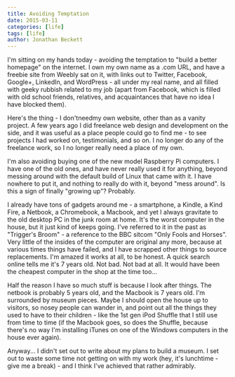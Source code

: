 ```yaml
---
title: Avoiding Temptation
date: 2015-03-11
categories: [life]
tags: [life]
author: Jonathan Beckett
---
```


I'm sitting on my hands today - avoiding the temptation to "build a better homepage" on the internet. I own my own name as a .com URL, and have a freebie site from Weebly sat on it, with links out to Twitter, Facebook, Google+, LinkedIn, and WordPress - all under my real name, and all filled with geeky rubbish related to my job (apart from Facebook, which is filled with old school friends, relatives, and acquaintances that have no idea I have blocked them).

Here's the thing - I don'tneedmy own website, other than as a vanity project. A few years ago I did freelance web design and development on the side, and it was useful as a place people could go to find me - to see projects I had worked on, testimonials, and so on. I no longer do any of the freelance work, so I no longer really need a place of my own.

I'm also avoiding buying one of the new model Raspberry Pi computers. I have one of the old ones, and have never really used it for anything, beyond messing around with the default build of Linux that came with it. I have nowhere to put it, and nothing to really do with it, beyond "mess around". Is this a sign of finally "growing up"? Probably.

I already have tons of gadgets around me - a smartphone, a Kindle, a Kind Fire, a Netbook, a Chromebook, a Macbook, and yet I always gravitate to the old desktop PC in the junk room at home. It's the worst computer in the house, but it just kind of keeps going. I've referred to it in the past as "Trigger's Broom" - a reference to the BBC sitcom "Only Fools and Horses". Very little of the insides of the computer are original any more, because at various times things have failed, and I have scrapped other things to source replacements. I'm amazed it works at all, to be honest. A quick search online tells me it's 7 years old. Not bad. Not bad at all. It would have been the cheapest computer in the shop at the time too...

Half the reason I have so much stuff is because I look after things. The netbook is probably 5 years old, and the Macbook is 7 years old. I'm surrounded by museum pieces. Maybe I should open the house up to visitors, so nosey people can wander in, and point out all the things they used to have to their children - like the 1st gen iPod Shuffle that I still use from time to time (if the Macbook goes, so does the Shuffle, because there's no way I'm installing iTunes on one of the Windows computers in the house ever again).

Anyway... I didn't set out to write about my plans to build a museum. I set out to waste some time not getting on with my work (hey, it's lunchtime - give me a break) - and I think I've achieved that rather admirably.